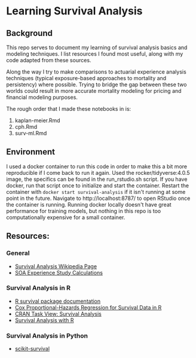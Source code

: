 # Learning Survival Analysis

## Background
This repo serves to document my learning of survival analysis basics and modeling techniques.  I list resources I found most useful, along with my code adapted from these sources. 

Along the way I try to make comparisons to actuarial experience analysis techniques (typical exposure-based approaches to mortality and persistency) where possible.  Trying to bridge the gap between these two worlds could result in more accurate mortality modeling for pricing and financial modeling purposes.

The rough order that I made these notebooks in is:
 1. kaplan-meier.Rmd
 2. cph.Rmd
 3. surv-ml.Rmd

## Environment
I used a docker container to run this code in order to make this a bit more reproducible if I come back to run it again.  Used the rocker/tidyverse:4.0.5 image, the specifics can be found in the run_rstudio.sh script.  If you have docker, run that script once to initialize and start the container.  Restart the container with `docker start survival-analysis` if it isn't running at some point in the future.  Navigate to http://localhost:8787/ to open RStudio once the container is running.  Running docker locally doesn't have great performance for training models, but nothing in this repo is too computationally expensive for a small container.

## Resources:

### General
- [Survival Analysis Wikipedia Page](https://en.wikipedia.org/wiki/Survival_analysis)
- [SOA Experience Study Calculations](https://www.soa.org/globalassets/assets/Files/Research/2016-10-experience-study-calculations.pdf)

### Survival Analysis in R
- [R survival package documentation](https://cran.r-project.org/web/packages/survival/survival.pdf)
- [Cox Proportional-Hazards Regression for Survival Data in R](https://socialsciences.mcmaster.ca/jfox/Books/Companion/appendices/Appendix-Cox-Regression.pdf)
- [CRAN Task View: Survival Analysis](https://cran.r-project.org/web/views/Survival.html)
- [Survival Analysis with R](https://rviews.rstudio.com/2017/09/25/survival-analysis-with-r/)

### Survival Analysis in Python
- [scikit-survival](https://scikit-survival.readthedocs.io/en/stable/index.html#)